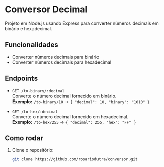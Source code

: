# Conversor Decimal

Projeto em Node.js usando Express para converter números decimais em binário e hexadecimal.

## Funcionalidades

- Converter números decimais para binário
- Converter números decimais para hexadecimal

## Endpoints

- `GET /to-binary/:decimal`  
  Converte o número decimal fornecido em binário.  
  **Exemplo:** `/to-binary/10` → `{ "decimal": 10, "binary": "1010" }`

- `GET /to-hex/:decimal`  
  Converte o número decimal fornecido em hexadecimal.  
  **Exemplo:** `/to-hex/255` → `{ "decimal": 255, "hex": "FF" }`

## Como rodar

1. Clone o repositório:  
   ```bash
   git clone https://github.com/rosariodutra/conversor.git
